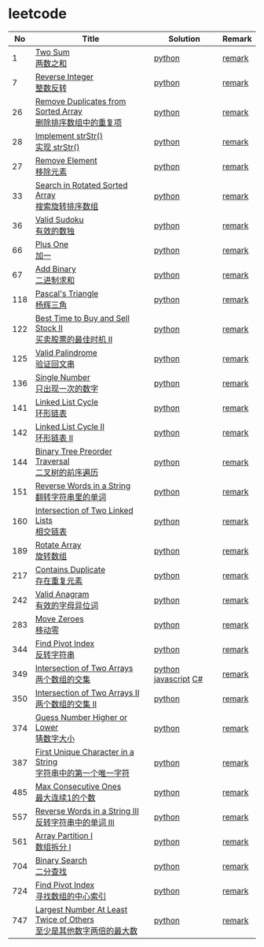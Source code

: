# leetcode

| No | Title | Solution | Remark |
|----| ----- | -------- | ------ |
|  1 | [Two Sum](https://leetcode.com/problems/two-sum/) <br/> [两数之和](https://leetcode-cn.com/problems/two-sum/)  | [python](./code/1/1_two_sum.py)  | [remark](./code/1/) |
|  7 | [Reverse Integer](https://leetcode.com/problems/reverse-integer/) <br/> [整数反转](https://leetcode-cn.com/problems/reverse-integer/)  | [python](./code/7/7_reverse_integer.py)  | [remark](./code/7/) |
| 26 |  [Remove Duplicates from Sorted Array](https://leetcode.com/problems/remove-duplicates-from-sorted-array/) <br /> [删除排序数组中的重复项](https://leetcode-cn.com/problems/remove-duplicates-from-sorted-array/)  | [python](./code/26/26_remove_dulicates_from_sorted_array.py)| [remark](./code/26)|
| 28 |  [Implement strStr()](https://leetcode.com/problems/implement-strstr/) <br/> [实现 strStr()](https://leetcode-cn.com/problems/implement-strstr/)  | [python](./code/28/28_implement_strstr.py)| [remark](./code/28)|
| 27 | [Remove Element](https://leetcode.com/problems/remove-element/) <br />[移除元素](https://leetcode-cn.com/problems/remove-element/)| [python](./code/27/27_remove_element.py)|[remark](./code/27)|
| 33 | [Search in Rotated Sorted Array](https://leetcode.com/problems/search-in-rotated-sorted-array/) <br/> [搜索旋转排序数组](https://leetcode-cn.com/problems/search-in-rotated-sorted-array/)| [python](./code/33/33_search_in_rotated_sorted_array.py)|[remark](./code/33)|
| 36 | [Valid Sudoku](https://leetcode.com/problems/valid-sudoku/) <br />[有效的数独](https://leetcode-cn.com/problems/valid-sudoku/)| [python](./code/36/36_valid_sudoku.py)|[remark](./code/36)|
| 66 | [Plus One](https://leetcode.com/problems/plus-one/) <br />[加一](https://leetcode-cn.com/problems/plus-one/)| [python](./code/66/66_plus_one.py)|[remark](./code/66)|
| 67 | [Add Binary](https://leetcode.com/problems/add-binary/) <br/> [二进制求和](https://leetcode-cn.com/problems/add-binary/)| [python](./code/67/67_add_binary.py)|[remark](./code/67)|
| 118 | [Pascal's Triangle](https://leetcode.com/problems/pascals-triangle/) <br/> [杨辉三角](https://leetcode-cn.com/problems/pascals-triangle/)| [python](./code/118/118_pascals_triangle.py)|[remark](./code/118)|
| 122 | [Best Time to Buy and Sell Stock II](https://leetcode.com/problems/best-time-to-buy-and-sell-stock-ii/) <br/> [买卖股票的最佳时机 II](https://leetcode-cn.com/problems/best-time-to-buy-and-sell-stock-ii/) | [python](./code/122/122_best_time_to_buy_and_sell_stock_ii.py) | [remark](./code/122) |
| 125 | [Valid Palindrome](https://leetcode.com/problems/valid-palindrome/) <br/> [验证回文串](https://leetcode-cn.com/problems/valid-palindrome/) | [python](./code/125/125_valid_palindrome.py) | [remark](./code/125) |
| 136 | [Single Number](https://leetcode.com/problems/single-number/) <br/> [只出现一次的数字](https://leetcode-cn.com/problems/single-number/) | [python](./code/136/136_single_number.py) | [remark](./code/136) |
| 141 | [Linked List Cycle](https://leetcode.com/problems/linked-list-cycle/) <br/> [环形链表](https://leetcode-cn.com/problems/linked-list-cycle/) | [python](./code/141/141_linked_list_cycle.py) | [remark](./code/141) |
| 142 | [Linked List Cycle II](https://leetcode.com/problems/linked-list-cycle-ii/) <br/> [环形链表 II](https://leetcode-cn.com/problems/linked-list-cycle-ii/) | [python](./code/142/142_linked_list_cycle_ii.py) | [remark](./code/142) |
| 144 | [Binary Tree Preorder Traversal](https://leetcode.com/problems/binary-tree-preorder-traversal/) <br/> [二叉树的前序遍历](https://leetcode-cn.com/problems/binary-tree-preorder-traversal/) | [python](./code/144/144_binary_tree_preorder_traversal.py) | [remark](./code/144) |
| 151 | [Reverse Words in a String](https://leetcode.com/problems/reverse-words-in-a-string/) <br/> [翻转字符串里的单词](https://leetcode-cn.com/problems/reverse-words-in-a-string/) | [python](./code/151/151_reverse_words_in_a_string.py) | [remark](./code/151) |
| 160 | [Intersection of Two Linked Lists](https://leetcode.com/problems/intersection-of-two-linked-lists/) <br/> [相交链表](https://leetcode-cn.com/problems/intersection-of-two-linked-lists/) | [python](./code/160/160_intersection_of_two_linked_lists.py) | [remark](./code/160) |
| 189 | [Rotate Array](https://leetcode.com/problems/rotate-array/) <br/> [ 旋转数组](https://leetcode-cn.com/problems/rotate-array/) | [python](./code/189/189_rotate_array.py) | [remark](./code/189) |
| 217 | [Contains Duplicate](https://leetcode.com/problems/contains-duplicate/) <br/> [ 存在重复元素](https://leetcode-cn.com/problems/contains-duplicate/) | [python](./code/217/217_contains_duplicate.py) | [remark](./code/217) |
| 242 | [Valid Anagram](https://leetcode.com/problems/valid-anagram/) <br/> [有效的字母异位词](https://leetcode-cn.com/problems/valid-anagram/) | [python](./code/242/242_valid_anagram.py) | [remark](./code/242) |
| 283 | [Move Zeroes](https://leetcode.com/problems/move-zeroes/) <br/> [ 移动零](https://leetcode-cn.com/problems/move-zeroes/) | [python](./code/283/283_move_zeroes.py) | [remark](./code/283) |
| 344 | [Find Pivot Index](https://leetcode.com/problems/reverse-string/) <br/> [反转字符串](https://leetcode-cn.com/problems/reverse-string/) | [python](./code/344/344_reverse_string.py) | [remark](./code/344) |
| 349 | [Intersection of Two Arrays](https://leetcode.com/problems/intersection-of-two-arrays/) <br/> [两个数组的交集](https://leetcode-cn.com/problems/intersection-of-two-arrays/) | [python](./code/349/349_intersection_of_two_arrays.py) [javascript](./code/349/349_intersection_of_two_arrays.js) [C#](./code/349/349_intersection_of_two_arrays.cs)| [remark](./code/349) |
| 350 | [Intersection of Two Arrays II](https://leetcode.com/problems/intersection-of-two-arrays-ii/) <br/> [两个数组的交集 II](https://leetcode-cn.com/problems/intersection-of-two-arrays-ii/) | [python](./code/350/350_intersection_of_two_arrays_ii.py) | [remark](./code/350) |
| 374 | [Guess Number Higher or Lower](https://leetcode.com/problems/guess-number-higher-or-lower/) <br/> [猜数字大小](https://leetcode-cn.com/problems/guess-number-higher-or-lower/) | [python](./code/374/374_guess_number_higher_or_lower.py) | [remark](./code/374) |
| 387 | [First Unique Character in a String](https://leetcode.com/problems/first-unique-character-in-a-string/) <br/> [字符串中的第一个唯一字符](https://leetcode-cn.com/problems/first-unique-character-in-a-string/) |[python](./code/387/387_first_unique_character_in_a_string.py) | [remark](./code/387) |
| 485 | [Max Consecutive Ones](https://leetcode.com/problems/max-consecutive-ones/) <br/> [最大连续1的个数](https://leetcode-cn.com/problems/max-consecutive-ones/) |[python](./code/485/485_max_consecutive_ones.py) | [remark](./code/485) |
| 557 | [Reverse Words in a String III](https://leetcode.com/problems/reverse-words-in-a-string-iii/) <br/> [反转字符串中的单词 III](https://leetcode-cn.com/problems/reverse-words-in-a-string-iii/) |[python](./code/557/557_reverse_words_in_a_string_iii.py) | [remark](./code/557) |
| 561 | [Array Partition I](https://leetcode.com/problems/array-partition-i/) <br/> [数组拆分 I](https://leetcode-cn.com/problems/array-partition-i/) | [python](./code/561/561_array_partition_i.py) | [remark](./code/561) |
| 704 | [Binary Search](https://leetcode.com/problems/binary-search/) <br/> [二分查找](https://leetcode-cn.com/problems/binary-search/) | [python](./code/704/704_binary_search.py) | [remark](./code/704) |
| 724 | [Find Pivot Index](https://leetcode.com/problems/find-pivot-index/) <br/> [寻找数组的中心索引](https://leetcode-cn.com/problems/find-pivot-index/) | [python](./code/724/724_find_pivot_index.py) | [remark](./code/724) |
| 747 | [Largest Number At Least Twice of Others](https://leetcode.com/problems/largest-number-at-least-twice-of-others/) <br/> [至少是其他数字两倍的最大数](https://leetcode-cn.com/problems/largest-number-at-least-twice-of-others/) | [python](./code/747/747_largest_number_at_least_twice_of_others.py) | [remark](./code/747) |
